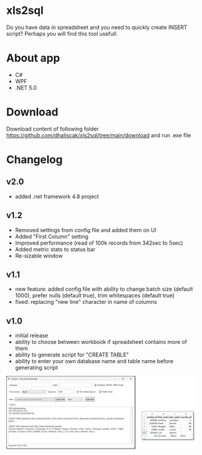 # xls2sql
Do you have data in spreadsheet and you need to quickly create INSERT script? Perhaps you will find this tool usefull.

# About app
- C#
- WPF
- .NET 5.0

# Download
Download content of following folder https://github.com/dhaliscak/xls2sql/tree/main/download and run .exe file

# Changelog
## v2.0
- added .net framework 4.8 project

## v1.2
- Removed settings from config file and added them on UI
- Added "First Column" setting
- Improved performance (read of 100k records from 342sec to 5sec)
- Added metric stats to status bar
- Re-sizable window

## v1.1
- new feature: added config file with ability to change batch size (default 1000), prefer nulls (default true), trim whitespaces (default true)
- fixed: replacing "new line" character in name of columns

## v1.0
- initial release
- ability to choose between workbook if spreadsheet contains more of them
- ability to generate script for "CREATE TABLE"
- ability to enter your own database name and table name before generating script

![Thumbnail](https://github.com/dhaliscak/xls2sql/blob/main/download/xls2sql.png)